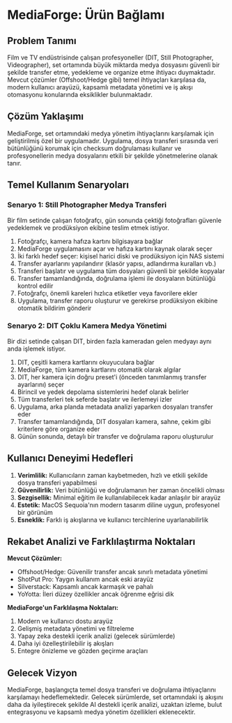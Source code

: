# MediaForge: Ürün Bağlamı

## Problem Tanımı
Film ve TV endüstrisinde çalışan profesyoneller (DIT, Still Photographer, Videographer), set ortamında büyük miktarda medya dosyasını güvenli bir şekilde transfer etme, yedekleme ve organize etme ihtiyacı duymaktadır. Mevcut çözümler (Offshoot/Hedge gibi) temel ihtiyaçları karşılasa da, modern kullanıcı arayüzü, kapsamlı metadata yönetimi ve iş akışı otomasyonu konularında eksiklikler bulunmaktadır.

## Çözüm Yaklaşımı
MediaForge, set ortamındaki medya yönetim ihtiyaçlarını karşılamak için geliştirilmiş özel bir uygulamadır. Uygulama, dosya transferi sırasında veri bütünlüğünü korumak için checksum doğrulaması kullanır ve profesyonellerin medya dosyalarını etkili bir şekilde yönetmelerine olanak tanır.

## Temel Kullanım Senaryoları

### Senaryo 1: Still Photographer Medya Transferi
Bir film setinde çalışan fotoğrafçı, gün sonunda çektiği fotoğrafları güvenle yedeklemek ve prodüksiyon ekibine teslim etmek istiyor.

1. Fotoğrafçı, kamera hafıza kartını bilgisayara bağlar
2. MediaForge uygulamasını açar ve hafıza kartını kaynak olarak seçer
3. İki farklı hedef seçer: kişisel harici diski ve prodüksiyon için NAS sistemi
4. Transfer ayarlarını yapılandırır (klasör yapısı, adlandırma kuralları vb.)
5. Transferi başlatır ve uygulama tüm dosyaları güvenli bir şekilde kopyalar
6. Transfer tamamlandığında, doğrulama işlemi ile dosyaların bütünlüğü kontrol edilir
7. Fotoğrafçı, önemli kareleri hızlıca etiketler veya favorilere ekler
8. Uygulama, transfer raporu oluşturur ve gerekirse prodüksiyon ekibine otomatik bildirim gönderir

### Senaryo 2: DIT Çoklu Kamera Medya Yönetimi
Bir dizi setinde çalışan DIT, birden fazla kameradan gelen medyayı aynı anda işlemek istiyor.

1. DIT, çeşitli kamera kartlarını okuyuculara bağlar
2. MediaForge, tüm kamera kartlarını otomatik olarak algılar
3. DIT, her kamera için doğru preset'i (önceden tanımlanmış transfer ayarlarını) seçer
4. Birincil ve yedek depolama sistemlerini hedef olarak belirler
5. Tüm transferleri tek seferde başlatır ve ilerlemeyi izler
6. Uygulama, arka planda metadata analizi yaparken dosyaları transfer eder
7. Transfer tamamlandığında, DIT dosyaları kamera, sahne, çekim gibi kriterlere göre organize eder
8. Günün sonunda, detaylı bir transfer ve doğrulama raporu oluşturulur

## Kullanıcı Deneyimi Hedefleri

1. **Verimlilik:** Kullanıcıların zaman kaybetmeden, hızlı ve etkili şekilde dosya transferi yapabilmesi
2. **Güvenilirlik:** Veri bütünlüğü ve doğrulamanın her zaman öncelikli olması
3. **Sezgisellik:** Minimal eğitim ile kullanılabilecek kadar anlaşılır bir arayüz
4. **Estetik:** MacOS Sequoia'nın modern tasarım diline uygun, profesyonel bir görünüm
5. **Esneklik:** Farklı iş akışlarına ve kullanıcı tercihlerine uyarlanabilirlik

## Rekabet Analizi ve Farklılaştırma Noktaları

**Mevcut Çözümler:**
- Offshoot/Hedge: Güvenilir transfer ancak sınırlı metadata yönetimi
- ShotPut Pro: Yaygın kullanım ancak eski arayüz
- Silverstack: Kapsamlı ancak karmaşık ve pahalı
- YoYotta: İleri düzey özellikler ancak öğrenme eğrisi dik

**MediaForge'un Farklılaşma Noktaları:**
1. Modern ve kullanıcı dostu arayüz
2. Gelişmiş metadata yönetimi ve filtreleme
3. Yapay zeka destekli içerik analizi (gelecek sürümlerde)
4. Daha iyi özelleştirilebilir iş akışları
5. Entegre önizleme ve gözden geçirme araçları

## Gelecek Vizyon
MediaForge, başlangıçta temel dosya transferi ve doğrulama ihtiyaçlarını karşılamayı hedeflemektedir. Gelecek sürümlerde, set ortamındaki iş akışını daha da iyileştirecek şekilde AI destekli içerik analizi, uzaktan izleme, bulut entegrasyonu ve kapsamlı medya yönetim özellikleri eklenecektir. 